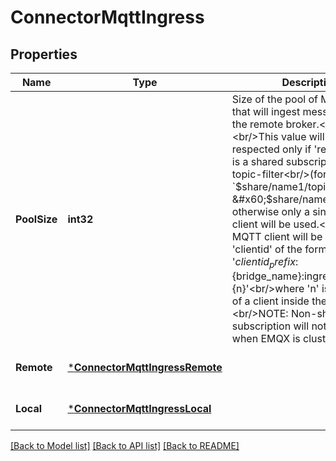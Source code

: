 # ConnectorMqttIngress

## Properties
Name | Type | Description | Notes
------------ | ------------- | ------------- | -------------
**PoolSize** | **int32** | Size of the pool of MQTT clients that will ingest messages from the remote broker.&lt;br/&gt;&lt;br/&gt;This value will be respected only if &#x27;remote.topic&#x27; is a shared subscription topic or topic-filter&lt;br/&gt;(for example &#x60;$share/name1/topic1&#x60; or &#x60;$share/name2/topic2/#&#x60;), otherwise only a single MQTT client will be used.&lt;br/&gt;Each MQTT client will be assigned &#x27;clientid&#x27; of the form &#x27;${clientid_prefix}:${bridge_name}:ingress:${node}:${n}&#x27;&lt;br/&gt;where &#x27;n&#x27; is the number of a client inside the pool.&lt;br/&gt;NOTE: Non-shared subscription will not work well when EMQX is clustered. | [optional] [default to 8]
**Remote** | [***ConnectorMqttIngressRemote**](connector-mqtt.ingress_remote.md) |  | [optional] [default to null]
**Local** | [***ConnectorMqttIngressLocal**](connector-mqtt.ingress_local.md) |  | [optional] [default to null]

[[Back to Model list]](../README.md#documentation-for-models) [[Back to API list]](../README.md#documentation-for-api-endpoints) [[Back to README]](../README.md)

